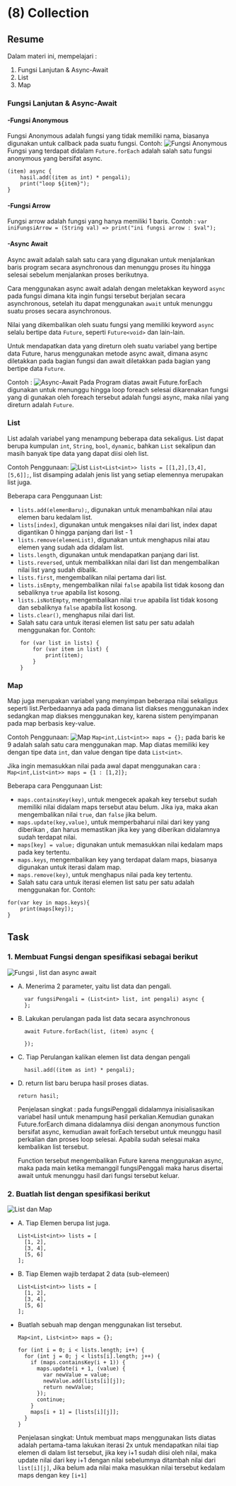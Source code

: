 # (8) Collection

## Resume

Dalam materi ini, mempelajari :

1. Fungsi Lanjutan & Async-Await
2. List
3. Map

### Fungsi Lanjutan & Async-Await

#### -Fungsi Anonymous

Fungsi Anonymous adalah fungsi yang tidak memiliki nama, biasanya digunakan untuk callback pada suatu fungsi.
Contoh:
![Fungsi Anonymous](screenshots/Soal1.png "Fungsi Anonymous")
Fungsi yang terdapat didalam `Future.forEach` adalah salah satu fungsi anonymous yang bersifat async.

```
(item) async {
    hasil.add((item as int) * pengali);
    print("loop ${item}");
}
```

#### -Fungsi Arrow

Fungsi arrow adalah fungsi yang hanya memiliki 1 baris.
Contoh :
`var iniFungsiArrow = (String val) => print("ini fungsi arrow : $val");`

#### -Async Await

Async await adalah salah satu cara yang digunakan untuk menjalankan baris program secara asynchronous dan menunggu proses itu hingga selesai sebelum menjalankan proses berikutnya.

Cara menggunakan async await adalah dengan meletakkan keyword `async` pada fungsi dimana kita ingin fungsi tersebut berjalan secara asynchronous, setelah itu dapat menggunakan `await` untuk menunggu suatu proses secara asynchronous.

Nilai yang dikembalikan oleh suatu fungsi yang memiliki keyword `async` selalu bertipe data `Future`, seperti `Future<void>` dan lain-lain.

Untuk mendapatkan data yang direturn oleh suatu variabel yang bertipe data Future, harus menggunakan metode async await, dimana async diletakkan pada bagian fungsi dan await diletakkan pada bagian yang bertipe data `Future`.

Contoh :
![Async-Await](screenshots/Soal1.png "Async-Await")
Pada Program diatas await Future.forEach digunakan untuk menunggu hingga loop foreach selesai dikarenakan fungsi yang di gunakan oleh foreach tersebut adalah fungsi async, maka nilai yang direturn adalah `Future`.

### List

List adalah variabel yang menampung beberapa data sekaligus.
List dapat berupa kumpulan `int`, `String`, `bool`, `dynamic`, bahkan `List` sekalipun dan masih banyak tipe data yang dapat diisi oleh list.

Contoh Penggunaan:
![List](screenshots/Soal2.png "List")
`List<List<int>> lists = [[1,2],[3,4],[5,6]];`, list disamping adalah jenis list yang setiap elemennya merupakan list juga.

Beberapa cara Penggunaan List:

- `lists.add(elemenBaru);`, digunakan untuk menambahkan nilai atau elemen baru kedalam list.
- `lists[index]`, digunakan untuk mengakses nilai dari list, index dapat digantikan 0 hingga panjang dari list - 1
- `lists.remove(elemenList)`, digunakan untuk menghapus nilai atau elemen yang sudah ada didalam list.
- `lists.length`, digunakan untuk mendapatkan panjang dari list.
- `lists.reversed`, untuk membalikkan nilai dari list dan mengembalikan nilai list yang sudah dibalik.
- `lists.first`, mengembalikan nilai pertama dari list.
- `lists.isEmpty`, mengembalikan nilai `false` apabila list tidak kosong dan sebaliknya `true` apabila list kosong.
- `lists.isNotEmpty`, mengembalikan nilai `true` apabila list tidak kosong dan sebaliknya `false` apabila list kosong.
- `lists.clear()`, menghapus nilai dari list.
- Salah satu cara untuk iterasi elemen list satu per satu adalah menggunakan for. Contoh:

```
    for (var list in lists) {
        for (var item in list) {
            print(item);
        }
    }
```

### Map

Map juga merupakan variabel yang menyimpan beberapa nilai sekaligus seperti list.Perbedaannya ada pada dimana list diakses menggunakan index sedangkan map diakses menggunakan key, karena sistem penyimpanan pada map berbasis key-value.

Contoh Penggunaan:
![Map](screenshots/Soal2.png "Map")
`Map<int,List<int>> maps = {};` pada baris ke 9 adalah salah satu cara menggunakan map.
Map diatas memiliki key dengan tipe data `int`, dan value dengan tipe data `List<int>`.

Jika ingin memasukkan nilai pada awal dapat menggunakan cara :
`Map<int,List<int>> maps = {1 : [1,2]};`

Beberapa cara Penggunaan List:

- `maps.containsKey(key)`, untuk mengecek apakah key tersebut sudah memiliki nilai didalam maps tersebut atau belum. Jika iya, maka akan mengembalikan nilai `true`, dan `false` jika belum.
- `maps.update(key,value)`, untuk memperbaharui nilai dari key yang diberikan , dan harus memastikan jika key yang diberikan didalamnya sudah terdapat nilai.
- `maps[key] = value;` digunakan untuk memasukkan nilai kedalam maps pada key tertentu.
- `maps.keys`, mengembalikan key yang terdapat dalam maps, biasanya digunakan untuk iterasi dalam map.
- `maps.remove(key)`, untuk menghapus nilai pada key tertentu.
- Salah satu cara untuk iterasi elemen list satu per satu adalah menggunakan for. Contoh:

```
for(var key in maps.keys){
    print(maps[key]);
}
```

## Task

### 1. Membuat Fungsi dengan spesifikasi sebagai berikut

![Fungsi , list dan async await](screenshots/Soal1.png "Fungsi , list dan async await")

- A. Menerima 2 parameter, yaitu list data dan pengali.
  ```
    var fungsiPengali = (List<int> list, int pengali) async {
    };
  ```
- B. Lakukan perulangan pada list data secara asynchronous

  ```
    await Future.forEach(list, (item) async {

    });
  ```

- C. Tiap Perulangan kalikan elemen list data dengan pengali
  ```
    hasil.add((item as int) * pengali);
  ```
- D. return list baru berupa hasil proses diatas.

  ```
  return hasil;
  ```

  Penjelasan singkat :
  pada fungsiPenggali didalamnya inisialisasikan variabel hasil untuk menampung hasil perkalian.Kemudian gunakan Future.forEarch dimana didalamnya diisi dengan anonymous function bersifat async, kemudian await forEach tersebut untuk meunggu hasil perkalian dan proses loop selesai.
  Apabila sudah selesai maka kembalikan list tersebut.

  Function tersebut mengembalikan Future karena menggunakan async, maka pada main ketika memanggil fungsiPenggali maka harus disertai await untuk menunggu hasil dari fungsi tersebut keluar.

### 2. Buatlah list dengan spesifikasi berikut

![List dan Map](screenshots/Soal2.png "List dan Map")

- A. Tiap Elemen berupa list juga.
  ```
  List<List<int>> lists = [
    [1, 2],
    [3, 4],
    [5, 6]
  ];
  ```
- B. Tiap Elemen wajib terdapat 2 data (sub-elemeen)
  ```
  List<List<int>> lists = [
    [1, 2],
    [3, 4],
    [5, 6]
  ];
  ```
- Buatlah sebuah map dengan menggunakan list tersebut.

  ```
  Map<int, List<int>> maps = {};

  for (int i = 0; i < lists.length; i++) {
    for (int j = 0; j < lists[i].length; j++) {
      if (maps.containsKey(i + 1)) {
        maps.update(i + 1, (value) {
          var newValue = value;
          newValue.add(lists[i][j]);
          return newValue;
        });
        continue;
      }
      maps[i + 1] = [lists[i][j]];
    }
  }
  ```

  Penjelasan singkat:
  Untuk membuat maps menggunakan lists diatas adalah pertama-tama lakukan iterasi 2x untuk mendapatkan nilai tiap elemen di dalam list tersebut, jika key i+1 sudah diisi oleh nilai, maka update nilai dari key i+1 dengan nilai sebelumnya ditambah nilai dari `list[i][j]`, Jika belum ada nilai maka masukkan nilai tersebut kedalam maps dengan key `[i+1]`
